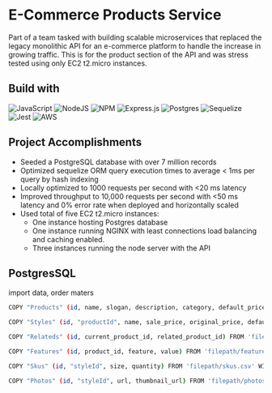 # E-Commerce Products Service
Part of a team tasked with building scalable microservices that replaced the legacy monolithic API for an e-commerce platform to handle the increase in growing traffic. This is for the product section of the API and was stress tested using only EC2 t2.micro instances.

## Build with
![JavaScript](https://img.shields.io/badge/javascript-%23323330.svg?style=for-the-badge&logo=javascript&logoColor=%23F7DF1E)
![NodeJS](https://img.shields.io/badge/node.js-6DA55F?style=for-the-badge&logo=node.js&logoColor=white)
![NPM](https://img.shields.io/badge/NPM-%23000000.svg?style=for-the-badge&logo=npm&logoColor=white)
![Express.js](https://img.shields.io/badge/express.js-%23404d59.svg?style=for-the-badge&logo=express&logoColor=%2361DAFB)
![Postgres](https://img.shields.io/badge/postgres-%23316192.svg?style=for-the-badge&logo=postgresql&logoColor=white)
![Sequelize](https://img.shields.io/badge/Sequelize-52B0E7?style=for-the-badge&logo=Sequelize&logoColor=white)
![Jest](https://img.shields.io/badge/-jest-%23C21325?style=for-the-badge&logo=jest&logoColor=white)
![AWS](https://img.shields.io/badge/AWS-%23FF9900.svg?style=for-the-badge&logo=amazon-aws&logoColor=white)

## Project Accomplishments
- Seeded a PostgreSQL database with over 7 million records
- Optimized sequelize ORM query execution times to average < 1ms per query by hash indexing
- Locally optimized to 1000 requests per second with <20 ms latency
- Improved throughput to 10,000 requests per second with <50 ms latency and 0% error rate when deployed and horizontally scaled
- Used total of five EC2 t2.micro instances:
  - One instance hosting Postgres database
  - One instance running NGINX with least connections load balancing and caching enabled.
  - Three instances running the node server with the API

## PostgresSQL 
import data, order maters

```sh
COPY "Products" (id, name, slogan, description, category, default_price) FROM 'filepath/product.csv' WITH (delimiter ',' csv header);

COPY "Styles" (id, "productId", name, sale_price, original_price, default_style) FROM 'filepath/styles.csv' WITH (delimiter ',' csv header null 'null');

COPY "Relateds" (id, current_product_id, related_product_id) FROM 'filepath/related.csv' WITH (delimiter ',' csv header);

COPY "Features" (id, product_id, feature, value) FROM 'filepath/features.csv' WITH (delimiter ',' csv header null 'null');

COPY "Skus" (id, "styleId", size, quantity) FROM 'filepath/skus.csv' WITH (delimiter ',' csv header null 'null');

COPY "Photos" (id, "styleId", url, thumbnail_url) FROM 'filepath/photos.csv' WITH (delimiter ',' csv header null 'null');
```



